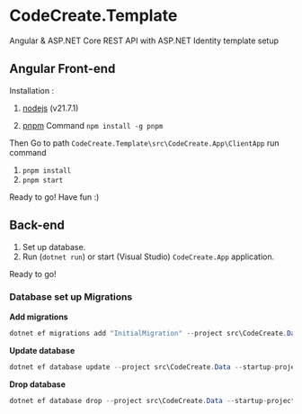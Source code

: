 # CodeCreate.Template
Angular &amp; ASP.NET Core REST API with ASP.NET Identity template setup

## Angular Front-end

Installation : 
 1. [nodejs](https://nodejs.org/en/download/current) (v21.7.1)
   
 1. [pnpm](https://pnpm.io/installation) 
    Command `npm install -g pnpm`

Then Go to path `CodeCreate.Template\src\CodeCreate.App\ClientApp` run command 
 1. `pnpm install`
 2. `pnpm start`

Ready to go! Have fun :) 

## Back-end

1. Set up database.
1. Run (`dotnet run`) or start (Visual Studio) `CodeCreate.App` application.

Ready to go!

### Database set up Migrations

**Add migrations**
```c#
dotnet ef migrations add "InitialMigration" --project src\CodeCreate.Data --startup-project src\CodeCreate.App
```

**Update database**
```c#
dotnet ef database update --project src\CodeCreate.Data --startup-project src\CodeCreate.App
```

**Drop database** 
```c#
dotnet ef database drop --project src\CodeCreate.Data --startup-project src\CodeCreate.App
```

